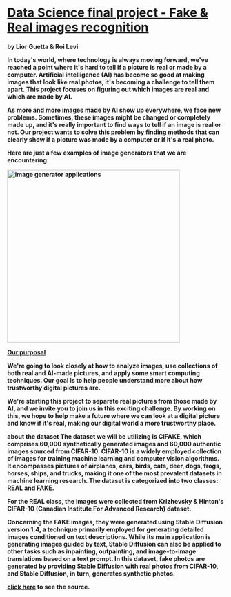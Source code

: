 <b><u><h1>Data Science final project - Fake & Real images recognition</h1></u>
by Lior Guetta & Roi Levi

In today's world, where technology is always moving forward, we've reached a point where it's hard to tell if a picture is real or made by a computer. Artificial intelligence (AI) has become so good at making images that look like real photos, it's becoming a challenge to tell them apart. This project focuses on figuring out which images are real and which are made by AI.

As more and more images made by AI show up everywhere, we face new problems. Sometimes, these images might be changed or completely made up, and it's really important to find ways to tell if an image is real or not. Our project wants to solve this problem by finding methods that can clearly show if a picture was made by a computer or if it's a real photo.

<b>Here are just a few examples of image generators that we are encountering:</b>

<img src="https://www.educatorstechnology.com/wp-content/webp-express/webp-images/uploads/2023/03/1-21.png.webp" alt="image generator applications" width="400"/>

<b><u>Our purposal</u></b>

We're going to look closely at how to analyze images, use collections of both real and AI-made pictures, and apply some smart computing techniques. Our goal is to help people understand more about how trustworthy digital pictures are.

We're starting this project to separate real pictures from those made by AI, and we invite you to join us in this exciting challenge. By working on this, we hope to help make a future where we can look at a digital picture and know if it's real, making our digital world a more trustworthy place.


<b>about the dataset</b>
The dataset we will be utilizing is CIFAKE, which comprises 60,000 synthetically generated images and 60,000 authentic images sourced from CIFAR-10. CIFAR-10 is a widely employed collection of images for training machine learning and computer vision algorithms. It encompasses pictures of airplanes, cars, birds, cats, deer, dogs, frogs, horses, ships, and trucks, making it one of the most prevalent datasets in machine learning research. The dataset is categorized into two classes: <b>REAL and FAKE</b>.

For the REAL class, the images were collected from Krizhevsky & Hinton's CIFAR-10 (Canadian Institute For Advanced Research) dataset.

Concerning the FAKE images, they were generated using Stable Diffusion version 1.4, a technique primarily employed for generating detailed images conditioned on text descriptions. While its main application is generating images guided by text, Stable Diffusion can also be applied to other tasks such as inpainting, outpainting, and image-to-image translations based on a text prompt. In this dataset, fake photos are generated by providing Stable Diffusion with real photos from CIFAR-10, and Stable Diffusion, in turn, generates synthetic photos.

<a href="https://www.kaggle.com/datasets/birdy654/cifake-real-and-ai-generated-synthetic-images">click here</a> to see the source.

